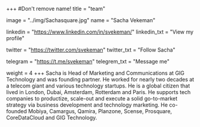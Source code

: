 +++
#Don't remove name!
title = "team"

image = "../img/Sachasquare.jpg"
name = "Sacha Vekeman"

linkedin = "https://www.linkedin.com/in/svekeman/"
linkedin_txt = "View my profile"

twitter = "https://twitter.com/svekeman"
twitter_txt = "Follow Sacha"

telegram = "https://t.me/svekeman"
telegrem_txt = "Message me"

weight = 4
+++
Sacha is Head of Marketing and Communications at GIG Technology and was founding partner. He worked for nearly two decades at a telecom giant and various technology startups. He is a global citizen that lived in London, Dubai, Amsterdam, Rotterdam and Paris. He supports tech companies to productize, scale-out and execute a solid go-to-market strategy via business development and technology marketing. He co-founded Mobiya, Camargus, Qamira, Planzone, Scense, Prosquare, CoreDataCloud and GIG Technology.
